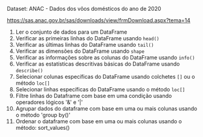 Dataset: ANAC - Dados dos vôos domésticos do ano de 2020

https://sas.anac.gov.br/sas/downloads/view/frmDownload.aspx?tema=14

1. Ler o conjunto de dados para um DataFrame
2. Verificar as primeiras linhas do DataFrame usando `head()`
3. Verificar as últimas linhas do DataFrame usando `tail()`
4. Verificar as dimensões do DataFrame usando `shape`
5. Verificar as informações sobre as colunas do DataFrame usando `info()`
6. Verificar as estatísticas descritivas básicas do DataFrame usando `describe()`
7. Selecionar colunas específicas do DataFrame usando colchetes `[]` ou o método `loc[]`
8. Selecionar linhas específicas do DataFrame usando o método `loc[]`
9. Filtre linhas do Dataframe com base em uma condição usando operadores lógicos '&' e '|'
10. Agrupar dados do dataframe com base em uma ou mais colunas usando o método  'group by()' 
11. Ordenar o dataframe com base em uma ou mais colunas usando o método: sort_values()
